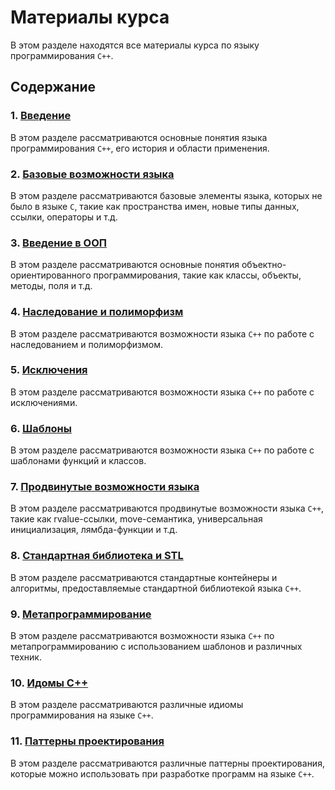# Материалы курса

В этом разделе находятся все материалы курса по языку программирования `C++`.

## Содержание

### 1. [Введение](01-introduction/README.md)

В этом разделе рассматриваются основные понятия языка программирования `C++`, его история и области применения.

### 2. [Базовые возможности языка](02-basics/README.md)

В этом разделе рассматриваются базовые элементы языка, которых не было в языке `C`, такие как пространства имен, новые типы данных, ссылки, операторы и т.д.

### 3. [Введение в ООП](03-oop/README.md)

В этом разделе рассматриваются основные понятия объектно-ориентированного программирования, такие как классы, объекты, методы, поля и т.д.

### 4. [Наследование и полиморфизм](04-inheritance-and-polymorphism/README.md)

В этом разделе рассматриваются возможности языка `C++` по работе с наследованием и полиморфизмом.

### 5. [Исключения](05-exceptions/README.md)

В этом разделе рассматриваются возможности языка `C++` по работе с исключениями.

### 6. [Шаблоны](06-templates/README.md)

В этом разделе рассматриваются возможности языка `C++` по работе с шаблонами функций и классов.

### 7. [Продвинутые возможности языка](07-advanced/README.md)

В этом разделе рассматриваются продвинутые возможности языка `C++`, такие как rvalue-ссылки, move-семантика, универсальная инициализация, лямбда-функции и т.д.

### 8. [Стандартная библиотека и STL](08-stl/README.md)

В этом разделе рассматриваются стандартные контейнеры и алгоритмы, предоставляемые стандартной библиотекой языка `C++`.

### 9. [Метапрограммирование](09-metaprogramming/README.md)

В этом разделе рассматриваются возможности языка `C++` по метапрограммированию с использованием шаблонов и различных техник.

### 10. [Идомы C++](10-idioms/README.md)

В этом разделе рассматриваются различные идиомы программирования на языке `C++`.

### 11. [Паттерны проектирования](11-design-patterns/README.md)

В этом разделе рассматриваются различные паттерны проектирования, которые можно использовать при разработке программ на языке `C++`.
